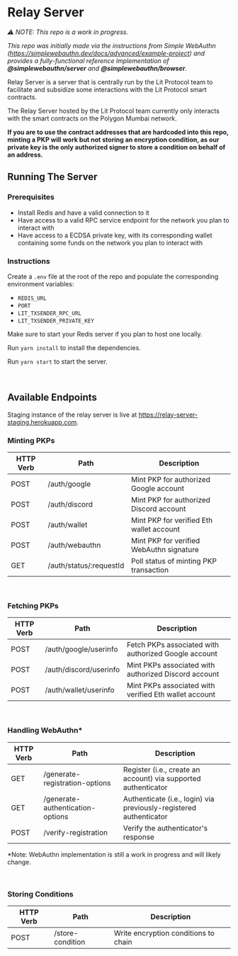 # Relay Server

_⚠️ NOTE: This repo is a work in progress._

_This repo was initially made via the instructions from Simple WebAuthn (https://simplewebauthn.dev/docs/advanced/example-project) and provides a fully-functional reference implementation of **@simplewebauthn/server** and **@simplewebauthn/browser**._

Relay Server is a server that is centrally run by the Lit Protocol team to facilitate and subsidize some interactions with the Lit Protocol smart contracts.

The Relay Server hosted by the Lit Protocol team currently only interacts with the smart contracts on the Polygon Mumbai network.

**If you are to use the contract addresses that are hardcoded into this repo, minting a PKP will work but not storing an encryption condition, as our private key is the only authorized signer to store a condition on behalf of an address.**

## Running The Server

### Prerequisites

-   Install Redis and have a valid connection to it
-   Have access to a valid RPC service endpoint for the network you plan to interact with
-   Have access to a ECDSA private key, with its corresponding wallet containing some funds on the network you plan to interact with

### Instructions

Create a `.env` file at the root of the repo and populate the corresponding environment variables:

-   `REDIS_URL`
-   `PORT`
-   `LIT_TXSENDER_RPC_URL`
-   `LIT_TXSENDER_PRIVATE_KEY`

Make sure to start your Redis server if you plan to host one locally.

Run `yarn install` to install the dependencies.

Run `yarn start` to start the server.

</br>

## Available Endpoints

Staging instance of the relay server is live at https://relay-server-staging.herokuapp.com.

### Minting PKPs

| HTTP Verb | Path                    | Description                              |
| --------- | ----------------------- | ---------------------------------------- |
| POST      | /auth/google            | Mint PKP for authorized Google account   |
| POST      | /auth/discord           | Mint PKP for authorized Discord account  |
| POST      | /auth/wallet            | Mint PKP for verified Eth wallet account |
| POST      | /auth/webauthn          | Mint PKP for verified WebAuthn signature |
| GET       | /auth/status/:requestId | Poll status of minting PKP transaction   |

</br>

### Fetching PKPs

| HTTP Verb | Path                   | Description                                           |
| --------- | ---------------------- | ----------------------------------------------------- |
| POST      | /auth/google/userinfo  | Fetch PKPs associated with authorized Google account  |
| POST      | /auth/discord/userinfo | Mint PKPs associated with authorized Discord account  |
| POST      | /auth/wallet/userinfo  | Mint PKPs associated with verified Eth wallet account |

</br>

### Handling WebAuthn\*

| HTTP Verb | Path                             | Description                                                        |
| --------- | -------------------------------- | ------------------------------------------------------------------ |
| GET       | /generate-registration-options   | Register (i.e., create an account) via supported authenticator     |
| GET       | /generate-authentication-options | Authenticate (i.e., login) via previously-registered authenticator |
| POST      | /verify-registration             | Verify the authenticator's response                                |

\*Note: WebAuthn implementation is still a work in progress and will likely change.

</br>

### Storing Conditions

| HTTP Verb | Path             | Description                          |
| --------- | ---------------- | ------------------------------------ |
| POST      | /store-condition | Write encryption conditions to chain |
